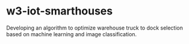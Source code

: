 # w3-iot-smarthouses
Developing an algorithm to optimize warehouse truck to dock selection based on machine learning and image classification.

